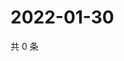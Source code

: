# 2022-01-30

共 0 条

<!-- BEGIN WEIBO -->
<!-- 最后更新时间 Sun Jan 30 2022 15:13:08 GMT+0800 (China Standard Time) -->

<!-- END WEIBO -->
